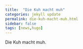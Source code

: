 ```yaml
---
title:  "Die Kuh macht muh"
categories: jekyll update
permalink: die-kuh-macht-muh.html
sidebar: false
tags: [news,hugo]
---
```


Die Kuh macht muh.
